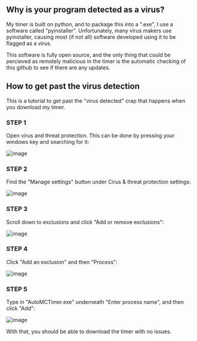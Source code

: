 ## Why is your program detected as a virus?

My timer is built on python, and to package this into a ".exe", I use a software called "pyinstaller". Unfortunately, many virus makers use pyinstaller, causing most (if not all) software developed using it to be flagged as a virus.

This software is fully open source, and the only thing that could be percieved as remotely malicious in the timer is the automatic checking of this github to see if there are any updates.

## How to get past the virus detection

This is a tutorial to get past the "virus detected" crap that happens when you download my timer.

### STEP 1

Open virus and threat protection. This can be done by pressing your windows key and searching for it:

![image](https://user-images.githubusercontent.com/59705125/121611729-4c75e300-ca2f-11eb-865c-b4c822447d9d.png)


### STEP 2

Find the "Manage settings" button under Cirus & threat protection settings:

![image](https://user-images.githubusercontent.com/59705125/121611947-d0c86600-ca2f-11eb-82ec-c57212b2a9fd.png)

### STEP 3

Scroll down to exclusions and click "Add or remove exclusions":

![image](https://user-images.githubusercontent.com/59705125/121612023-f6ee0600-ca2f-11eb-8361-168018b6f21f.png)

### STEP 4

Click "Add an exclusion" and then "Process":

![image](https://user-images.githubusercontent.com/59705125/121612113-23098700-ca30-11eb-854b-6596d1d9a119.png)

### STEP 5

Type in "AutoMCTimer.exe" underneath "Enter process name", and then click "Add":

![image](https://user-images.githubusercontent.com/59705125/121612232-59df9d00-ca30-11eb-8c77-bf8cf5bf2bfc.png)


With that, you should be able to download the timer with no issues.
